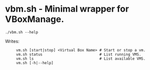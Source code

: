 # vbm.sh - Minimal wrapper for VBoxManage.

`./vbm.sh --help`

Writes:
```
     vm.sh [start|stop] <Virtual Box Name> # Start or stop a vm.
     vm.sh status                          # List running VMS.
     vm.sh ls                              # List available VMS.
     vm.sh [-h|--help]
```
